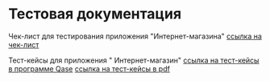 # Тестовая документация

Чек-лист для тестирования приложения "Интернет-магазина" [ссылка на чек-лист](https://docs.google.com/spreadsheets/d/1_9L8ewKMnkpiDdrUX41xExTe7aDT8L19M-OSotqtr2E/edit?usp=sharing)


Тест-кейсы для приложения " Интернет-магазин" [ссылка на тест-кейсы в программе Qase](https://app.qase.io/project/G9?previewMode=side&suite=225&tab=properties&view=2)
[ссылка на тест-кейсы в pdf](https://drive.google.com/file/d/1u1OOP4c6ZD2VOCcltTDvRvAu43gdZLCZ/view?usp=sharing)
